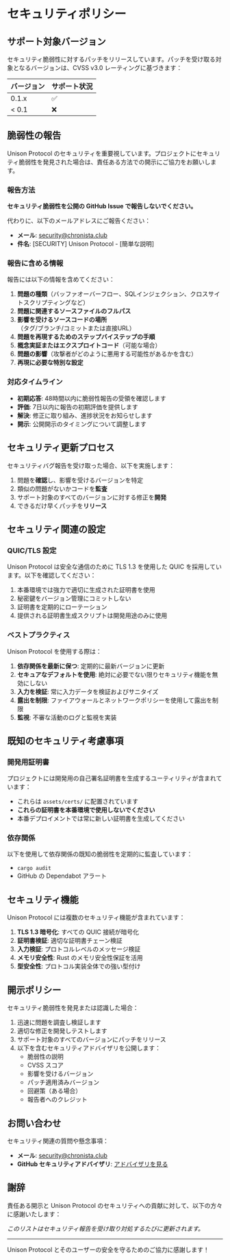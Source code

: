 # セキュリティポリシー

## サポート対象バージョン

セキュリティ脆弱性に対するパッチをリリースしています。パッチを受け取る対象となるバージョンは、CVSS v3.0 レーティングに基づきます：

| バージョン | サポート状況        |
| --------- | ------------------ |
| 0.1.x     | :white_check_mark: |
| < 0.1     | :x:                |

## 脆弱性の報告

Unison Protocol のセキュリティを重要視しています。プロジェクトにセキュリティ脆弱性を発見された場合は、責任ある方法での開示にご協力をお願いします。

### 報告方法

**セキュリティ脆弱性を公開の GitHub Issue で報告しないでください。**

代わりに、以下のメールアドレスにご報告ください：
- **メール**: security@chronista.club
- **件名**: [SECURITY] Unison Protocol - [簡単な説明]

### 報告に含める情報

報告には以下の情報を含めてください：

1. **問題の種類**（バッファオーバーフロー、SQLインジェクション、クロスサイトスクリプティングなど）
2. **問題に関連するソースファイルのフルパス**
3. **影響を受けるソースコードの場所**（タグ/ブランチ/コミットまたは直接URL）
4. **問題を再現するためのステップバイステップの手順**
5. **概念実証またはエクスプロイトコード**（可能な場合）
6. **問題の影響**（攻撃者がどのように悪用する可能性があるかを含む）
7. **再現に必要な特別な設定**

### 対応タイムライン

- **初期応答**: 48時間以内に脆弱性報告の受領を確認します
- **評価**: 7日以内に報告の初期評価を提供します
- **解決**: 修正に取り組み、進捗状況をお知らせします
- **開示**: 公開開示のタイミングについて調整します

## セキュリティ更新プロセス

セキュリティバグ報告を受け取った場合、以下を実施します：

1. 問題を**確認**し、影響を受けるバージョンを特定
2. 類似の問題がないかコードを**監査**
3. サポート対象のすべてのバージョンに対する修正を**開発**
4. できるだけ早くパッチを**リリース**

## セキュリティ関連の設定

### QUIC/TLS 設定

Unison Protocol は安全な通信のために TLS 1.3 を使用した QUIC を採用しています。以下を確認してください：

1. 本番環境では強力で適切に生成された証明書を使用
2. 秘密鍵をバージョン管理にコミットしない
3. 証明書を定期的にローテーション
4. 提供される証明書生成スクリプトは開発用途のみに使用

### ベストプラクティス

Unison Protocol を使用する際は：

1. **依存関係を最新に保つ**: 定期的に最新バージョンに更新
2. **セキュアなデフォルトを使用**: 絶対に必要でない限りセキュリティ機能を無効にしない
3. **入力を検証**: 常に入力データを検証およびサニタイズ
4. **露出を制限**: ファイアウォールとネットワークポリシーを使用して露出を制限
5. **監視**: 不審な活動のログと監視を実装

## 既知のセキュリティ考慮事項

### 開発用証明書

プロジェクトには開発用の自己署名証明書を生成するユーティリティが含まれています：
- これらは `assets/certs/` に配置されています
- **これらの証明書を本番環境で使用しないでください**
- 本番デプロイメントでは常に新しい証明書を生成してください

### 依存関係

以下を使用して依存関係の既知の脆弱性を定期的に監査しています：
- `cargo audit`
- GitHub の Dependabot アラート

## セキュリティ機能

Unison Protocol には複数のセキュリティ機能が含まれています：

1. **TLS 1.3 暗号化**: すべての QUIC 接続が暗号化
2. **証明書検証**: 適切な証明書チェーン検証
3. **入力検証**: プロトコルレベルのメッセージ検証
4. **メモリ安全性**: Rust のメモリ安全性保証を活用
5. **型安全性**: プロトコル実装全体での強い型付け

## 開示ポリシー

セキュリティ脆弱性を発見または認識した場合：

1. 迅速に問題を調査し検証します
2. 適切な修正を開発しテストします
3. サポート対象のすべてのバージョンにパッチをリリース
4. 以下を含むセキュリティアドバイザリを公開します：
   - 脆弱性の説明
   - CVSS スコア
   - 影響を受けるバージョン
   - パッチ適用済みバージョン
   - 回避策（ある場合）
   - 報告者へのクレジット

## お問い合わせ

セキュリティ関連の質問や懸念事項：
- **メール**: security@chronista.club
- **GitHub セキュリティアドバイザリ**: [アドバイザリを見る](https://github.com/chronista-club/unison-protocol/security/advisories)

## 謝辞

責任ある開示と Unison Protocol のセキュリティへの貢献に対して、以下の方々に感謝いたします：

*このリストはセキュリティ報告を受け取り対処するたびに更新されます。*

---

Unison Protocol とそのユーザーの安全を守るためのご協力に感謝します！